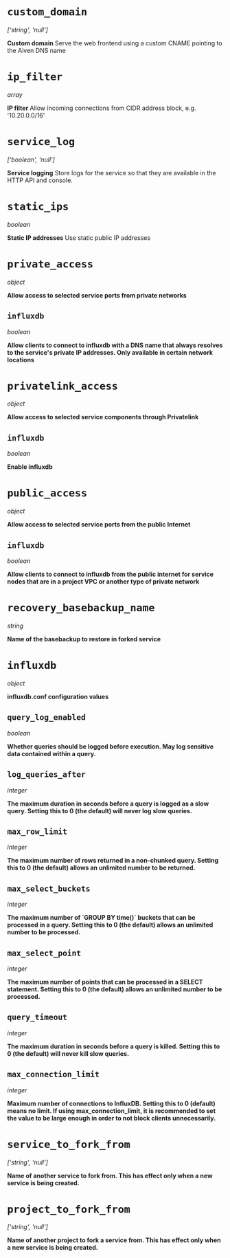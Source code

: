 # `custom_domain`

*\[\'string\', \'null\'\]*

**Custom domain** Serve the web frontend using a custom CNAME pointing
to the Aiven DNS name

# `ip_filter`

*array*

**IP filter** Allow incoming connections from CIDR address block, e.g.
\'10.20.0.0/16\'

# `service_log`

*\[\'boolean\', \'null\'\]*

**Service logging** Store logs for the service so that they are
available in the HTTP API and console.

# `static_ips`

*boolean*

**Static IP addresses** Use static public IP addresses

# `private_access`

*object*

**Allow access to selected service ports from private networks**

## `influxdb`

*boolean*

**Allow clients to connect to influxdb with a DNS name that always
resolves to the service\'s private IP addresses. Only available in
certain network locations**

# `privatelink_access`

*object*

**Allow access to selected service components through Privatelink**

## `influxdb`

*boolean*

**Enable influxdb**

# `public_access`

*object*

**Allow access to selected service ports from the public Internet**

## `influxdb`

*boolean*

**Allow clients to connect to influxdb from the public internet for
service nodes that are in a project VPC or another type of private
network**

# `recovery_basebackup_name`

*string*

**Name of the basebackup to restore in forked service**

# `influxdb`

*object*

**influxdb.conf configuration values**

## `query_log_enabled`

*boolean*

**Whether queries should be logged before execution. May log sensitive
data contained within a query.**

## `log_queries_after`

*integer*

**The maximum duration in seconds before a query is logged as a slow
query. Setting this to 0 (the default) will never log slow queries.**

## `max_row_limit`

*integer*

**The maximum number of rows returned in a non-chunked query. Setting
this to 0 (the default) allows an unlimited number to be returned.**

## `max_select_buckets`

*integer*

**The maximum number of \`GROUP BY time()\` buckets that can be
processed in a query. Setting this to 0 (the default) allows an
unlimited number to be processed.**

## `max_select_point`

*integer*

**The maximum number of points that can be processed in a SELECT
statement. Setting this to 0 (the default) allows an unlimited number to
be processed.**

## `query_timeout`

*integer*

**The maximum duration in seconds before a query is killed. Setting this
to 0 (the default) will never kill slow queries.**

## `max_connection_limit`

*integer*

**Maximum number of connections to InfluxDB. Setting this to 0 (default)
means no limit. If using max_connection_limit, it is recommended to set
the value to be large enough in order to not block clients
unnecessarily.**

# `service_to_fork_from`

*\[\'string\', \'null\'\]*

**Name of another service to fork from. This has effect only when a new
service is being created.**

# `project_to_fork_from`

*\[\'string\', \'null\'\]*

**Name of another project to fork a service from. This has effect only
when a new service is being created.**
